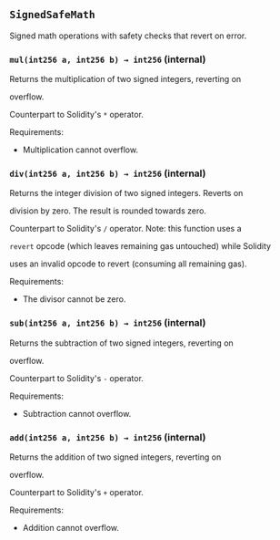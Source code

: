 ## `SignedSafeMath`

Signed math operations with safety checks that revert on error.

### `mul(int256 a, int256 b) → int256` (internal)

Returns the multiplication of two signed integers, reverting on

overflow.

Counterpart to Solidity's `*` operator.

Requirements:

- Multiplication cannot overflow.

### `div(int256 a, int256 b) → int256` (internal)

Returns the integer division of two signed integers. Reverts on

division by zero. The result is rounded towards zero.

Counterpart to Solidity's `/` operator. Note: this function uses a

`revert` opcode (which leaves remaining gas untouched) while Solidity

uses an invalid opcode to revert (consuming all remaining gas).

Requirements:

- The divisor cannot be zero.

### `sub(int256 a, int256 b) → int256` (internal)

Returns the subtraction of two signed integers, reverting on

overflow.

Counterpart to Solidity's `-` operator.

Requirements:

- Subtraction cannot overflow.

### `add(int256 a, int256 b) → int256` (internal)

Returns the addition of two signed integers, reverting on

overflow.

Counterpart to Solidity's `+` operator.

Requirements:

- Addition cannot overflow.
